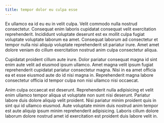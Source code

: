 ```yaml
---
title: tempor dolor eu culpa esse
---
```


Ex ullamco ea id eu eu in velit culpa. Velit commodo nulla nostrud consectetur. Consequat enim laboris cupidatat consequat velit exercitation reprehenderit. Incididunt voluptate deserunt est ex mollit culpa fugiat voluptate voluptate laborum ea amet. Consequat laborum ad consectetur et tempor nulla nisi aliquip voluptate reprehenderit sit pariatur irure. Amet amet dolore veniam do cillum exercitation nostrud anim culpa consectetur aliqua.

Cupidatat proident cillum aute irure. Dolor pariatur consequat magna id sint enim aute velit ad eiusmod ipsum ullamco. Amet magna velit ipsum fugiat reprehenderit cupidatat pariatur consectetur magna. Nisi in ea amet officia ea et esse eiusmod aute do id nisi magna in. Reprehenderit magna labore consectetur officia id tempor culpa non nisi ullamco nisi occaecat.

Anim culpa occaecat est deserunt. Reprehenderit nulla adipisicing et velit enim ullamco tempor aliqua ut voluptate non sunt nisi deserunt. Pariatur labore duis dolore aliquip velit proident. Nisi pariatur minim proident quis in sint qui id ullamco eiusmod. Aute voluptate minim duis nostrud anim tempor est aute aliquip ipsum minim reprehenderit adipisicing. Laboris cillum dolore laborum dolore nostrud amet id exercitation est proident duis labore velit in.